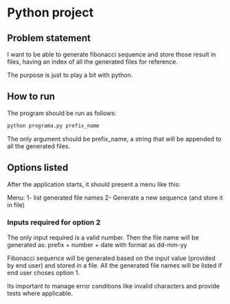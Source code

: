 # Python project 

## Problem statement
I want to be able to generate fibonacci sequence and store those result in files, having an index of all the generated files for reference. 

The purpose is just to play a bit with python.

## How to run
The program should be run as follows: 
```sh
python programa.py prefix_name
```
The only argument should be prefix_name, a string that will be appended to all the generated files. 

## Options listed

After the application starts, it should present a menu like this:

Menu:
1- list generated file names
2- Generate a new sequence (and store it in file)

### Inputs required for option 2

The only input required is a valid number. Then the file name will be generated as: prefix + number + date with format as dd-mm-yy

Fibonacci sequence will be generated based on the input value (provided by end user) and stored in a file. All the generated file names will be listed if end user choses option 1. 

Its important to manage error conditions like invalid characters and provide tests where applicable. 
